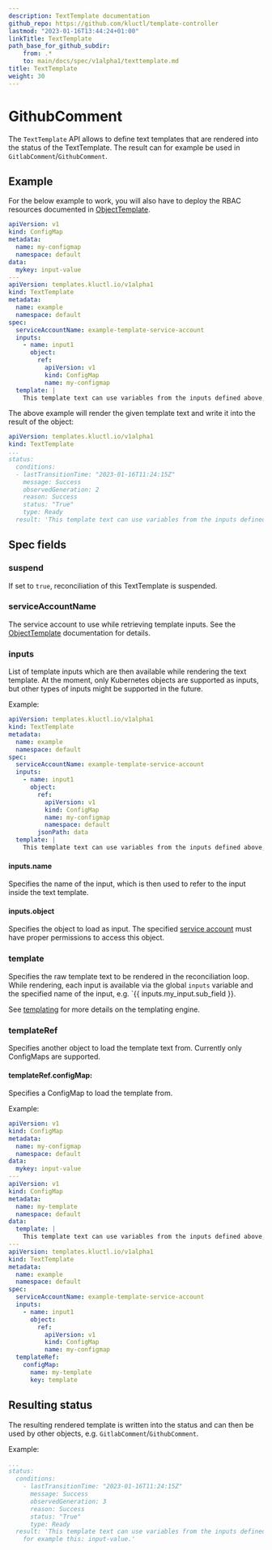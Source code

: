 ```yaml
---
description: TextTemplate documentation
github_repo: https://github.com/kluctl/template-controller
lastmod: "2023-01-16T13:44:24+01:00"
linkTitle: TextTemplate
path_base_for_github_subdir:
    from: .*
    to: main/docs/spec/v1alpha1/texttemplate.md
title: TextTemplate
weight: 30
---
```


<!-- WARNING WARNING WARNING -->
<!-- DO NOT EDIT THIS FILE, IT IS AUTO SYNCED FROM github.com/kluctl/template-controller -->
<!-- WARNING WARNING WARNING -->


# GithubComment

The `TextTemplate` API allows to define text templates that are rendered into the status of the TextTemplate.
The result can for example be used in `GitlabComment`/`GithubComment`.

## Example

For the below example to work, you will also have to deploy the RBAC resources documented in
[ObjectTemplate](./objecttemplate.md#serviceaccountname).

```yaml
apiVersion: v1
kind: ConfigMap
metadata:
  name: my-configmap
  namespace: default
data:
  mykey: input-value
---
apiVersion: templates.kluctl.io/v1alpha1
kind: TextTemplate
metadata:
  name: example
  namespace: default
spec:
  serviceAccountName: example-template-service-account
  inputs:
    - name: input1
      object:
        ref:
          apiVersion: v1
          kind: ConfigMap
          name: my-configmap
  template: |
    This template text can use variables from the inputs defined above, for example this: {{ inputs.input1.data.mykey }}.
```

The above example will render the given template text and write it into the result of the object:

```yaml
apiVersion: templates.kluctl.io/v1alpha1
kind: TextTemplate
...
status:
  conditions:
  - lastTransitionTime: "2023-01-16T11:24:15Z"
    message: Success
    observedGeneration: 2
    reason: Success
    status: "True"
    type: Ready
  result: 'This template text can use variables from the inputs defined above, for example this: input-value.'
```

## Spec fields

### suspend

If set to `true`, reconciliation of this TextTemplate is suspended.

### serviceAccountName

The service account to use while retrieving template inputs. See the [ObjectTemplate](./objecttemplate.md#serviceaccountname)
documentation for details.

### inputs

List of template inputs which are then available while rendering the text template. At the moment, only Kubernetes
objects are supported as inputs, but other types of inputs might be supported in the future.

Example:

```yaml
apiVersion: templates.kluctl.io/v1alpha1
kind: TextTemplate
metadata:
  name: example
  namespace: default
spec:
  serviceAccountName: example-template-service-account
  inputs:
    - name: input1
      object:
        ref:
          apiVersion: v1
          kind: ConfigMap
          name: my-configmap
          namespace: default
        jsonPath: data
  template: |
    This template text can use variables from the inputs defined above, for example this: {{ inputs.input1.mykey }}.
```

#### inputs.name

Specifies the name of the input, which is then used to refer to the input inside the text template.

#### inputs.object

Specifies the object to load as input. The specified [service account](#serviceaccountname) must have proper permissions
to access this object.

### template

Specifies the raw template text to be rendered in the reconciliation loop. While rendering, each input is available
via the global `inputs` variable and the specified name of the input, e.g. `{{ inputs.my_input.sub_field }}.

See [templating](../../templating.md) for more details on the templating engine.

### templateRef

Specifies another object to load the template text from. Currently only ConfigMaps are supported.

#### templateRef.configMap:

Specifies a ConfigMap to load the template from.

Example:

```yaml
apiVersion: v1
kind: ConfigMap
metadata:
  name: my-configmap
  namespace: default
data:
  mykey: input-value
---
apiVersion: v1
kind: ConfigMap
metadata:
  name: my-template
  namespace: default
data:
  template: |
    This template text can use variables from the inputs defined above, for example this: {{ inputs.input1.data.mykey }}.
---
apiVersion: templates.kluctl.io/v1alpha1
kind: TextTemplate
metadata:
  name: example
  namespace: default
spec:
  serviceAccountName: example-template-service-account
  inputs:
    - name: input1
      object:
        ref:
          apiVersion: v1
          kind: ConfigMap
          name: my-configmap
  templateRef:
    configMap:
      name: my-template
      key: template
```

## Resulting status

The resulting rendered template is written into the status and can then be used by other objects, e.g. `GitlabComment`/`GithubComment`.

Example:

```yaml
...
status:
  conditions:
    - lastTransitionTime: "2023-01-16T11:24:15Z"
      message: Success
      observedGeneration: 3
      reason: Success
      status: "True"
      type: Ready
  result: 'This template text can use variables from the inputs defined above,
    for example this: input-value.'
```